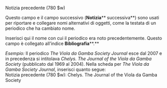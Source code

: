 Notizia precedente (780 $w)

 Questo campo e il campo successivo (**Notizia****  successiva**) sono usati per riportare e collegare nomi alternativi di oggetti, come la testata di un periodico che ha cambiato nome.  

Inserisci qui il nome con cui il periodico era noto precedentemente. Questo campo è collegato all’indice  **Bibliografia****.**

_Esempio:_ Il periodico _The Viola da Gamba Society Journal_ esce dal 2007 e in precedenza si intitolava _Chelys. The Journal of the Viola da Gamba Society_ (pubblicato dal 1969 al 2004). Nella scheda per _The Viola da Gamba Society Journal_, inserisci quanto segue:  
Notizia precedente (780 $w): Chelys. The Journal of the Viola da Gamba Society